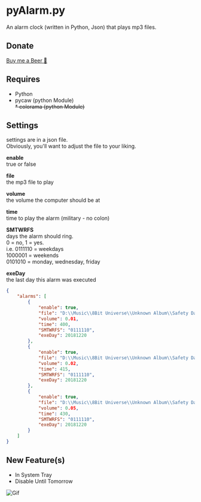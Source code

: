 # pyAlarm.py 
An alarm clock (written in Python, Json) that plays mp3 files.

## Donate
[Buy me a Beer 🍺](https://www.paypal.me/JGarza9788/)

## Requires
* Python  
* pycaw (python Module)  
~~* colorama (python Module)~~

## Settings
settings are in a json file.  
Obviously, you'll want to adjust the file to your liking. 

**enable**  
true or false

**file**  
the mp3 file to play

**volume**  
the volume the computer should be at

**time**  
time to play the alarm (military - no colon)

**SMTWRFS**  
days the alarm should ring.   
0 = no, 1 = yes.  
i.e. 0111110 = weekdays  
1000001 = weekends  
0101010 = monday, wednesday, friday  

**exeDay**  
the last day this alarm was executed  

```json
{
    "alarms": [
        {
            "enable": true,
            "file": "D:\\Music\\8Bit Universe\\Unknown Album\\Safety Dance (8Bit Cover).mp3",
            "volume": 0.01,
            "time": 400,
            "SMTWRFS": "0111110",
            "exeDay": 20181220
        },
        {
            "enable": true,
            "file": "D:\\Music\\8Bit Universe\\Unknown Album\\Safety Dance (8Bit Cover).mp3",
            "volume": 0.02,
            "time": 415,
            "SMTWRFS": "0111110",
            "exeDay": 20181220
        },
        {
            "enable": true,
            "file": "D:\\Music\\8Bit Universe\\Unknown Album\\Safety Dance (8Bit Cover).mp3",
            "volume": 0.05,
            "time": 430,
            "SMTWRFS": "0111110",
            "exeDay": 20181220
        }
    ]
}
```



## New Feature(s)
* In System Tray
* Disable Until Tomorrow

![Gif](https://i.imgur.com/mFBODIy.gif)
